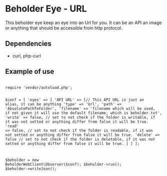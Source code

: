 # Beholder Eye - URL

This beholder eye keep an eye into an Url for you. It can be an API an image or anything that should be accessible from http protocol.

## Dependencies

  * curl, php-curl

## Example of use

<code>
require 'vendor/autoload.php';

$conf = [
  'eyes' => [
      'API URL' => [// This API URL is just an alias, it can be anything
        'type' => 'Url',
        'path' => 'AbsolutePathToFolder',
        'filename' => 'filename which will be used, if not given it will use the default filename, which is beholder.txt',
        'write' => false, // set to not check if the folder is writable, if it was not setted or anything differ from false it will be true.
        'read' => false, // set to not check if the folder is readable, if it was not setted or anything differ from false it will be true.
        'delete' => false // set to not check if the folder is deletable, if it was not setted or anything differ from false it will be true.
      ]
  ]
];

$beholder = new BeholderWebClient\Observer($conf);
$beholder->run();
$beholder->writeJson();

</code>
